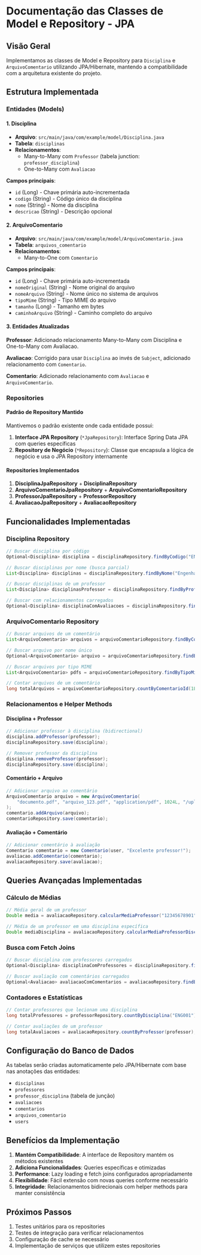 # Documentação das Classes de Model e Repository - JPA

## Visão Geral

Implementamos as classes de Model e Repository para `Disciplina` e `ArquivoComentario` utilizando JPA/Hibernate, mantendo a compatibilidade com a arquitetura existente do projeto.

## Estrutura Implementada

### Entidades (Models)

#### 1. Disciplina
- **Arquivo**: `src/main/java/com/example/model/Disciplina.java`
- **Tabela**: `disciplinas`
- **Relacionamentos**:
  - Many-to-Many com `Professor` (tabela junction: `professor_disciplina`)
  - One-to-Many com `Avaliacao`

**Campos principais**:
- `id` (Long) - Chave primária auto-incrementada
- `codigo` (String) - Código único da disciplina
- `nome` (String) - Nome da disciplina
- `descricao` (String) - Descrição opcional

#### 2. ArquivoComentario
- **Arquivo**: `src/main/java/com/example/model/ArquivoComentario.java`
- **Tabela**: `arquivos_comentario`
- **Relacionamentos**:
  - Many-to-One com `Comentario`

**Campos principais**:
- `id` (Long) - Chave primária auto-incrementada
- `nomeOriginal` (String) - Nome original do arquivo
- `nomeArquivo` (String) - Nome único no sistema de arquivos
- `tipoMime` (String) - Tipo MIME do arquivo
- `tamanho` (Long) - Tamanho em bytes
- `caminhoArquivo` (String) - Caminho completo do arquivo

#### 3. Entidades Atualizadas

**Professor**: Adicionado relacionamento Many-to-Many com Disciplina e One-to-Many com Avaliacao.

**Avaliacao**: Corrigido para usar `Disciplina` ao invés de `Subject`, adicionado relacionamento com `Comentario`.

**Comentario**: Adicionado relacionamento com `Avaliacao` e `ArquivoComentario`.

### Repositories

#### Padrão de Repository Mantido

Mantivemos o padrão existente onde cada entidade possui:
1. **Interface JPA Repository** (`*JpaRepository`): Interface Spring Data JPA com queries específicas
2. **Repository de Negócio** (`*Repository`): Classe que encapsula a lógica de negócio e usa o JPA Repository internamente

#### Repositories Implementados

1. **DisciplinaJpaRepository** + **DisciplinaRepository**
2. **ArquivoComentarioJpaRepository** + **ArquivoComentarioRepository**
3. **ProfessorJpaRepository** + **ProfessorRepository**
4. **AvaliacaoJpaRepository** + **AvaliacaoRepository**

## Funcionalidades Implementadas

### Disciplina Repository

```java
// Buscar disciplina por código
Optional<Disciplina> disciplina = disciplinaRepository.findByCodigo("ENG001");

// Buscar disciplinas por nome (busca parcial)
List<Disciplina> disciplinas = disciplinaRepository.findByNome("Engenharia");

// Buscar disciplinas de um professor
List<Disciplina> disciplinasProfessor = disciplinaRepository.findByProfessor("12345678901");

// Buscar com relacionamentos carregados
Optional<Disciplina> disciplinaComAvaliacoes = disciplinaRepository.findByIdWithAvaliacoes(1L);
```

### ArquivoComentario Repository

```java
// Buscar arquivos de um comentário
List<ArquivoComentario> arquivos = arquivoComentarioRepository.findByComentarioId(1L);

// Buscar arquivo por nome único
Optional<ArquivoComentario> arquivo = arquivoComentarioRepository.findByNomeArquivo("arquivo_123.pdf");

// Buscar arquivos por tipo MIME
List<ArquivoComentario> pdfs = arquivoComentarioRepository.findByTipoMime("application/pdf");

// Contar arquivos de um comentário
long totalArquivos = arquivoComentarioRepository.countByComentarioId(1L);
```

### Relacionamentos e Helper Methods

#### Disciplina + Professor
```java
// Adicionar professor à disciplina (bidirectional)
disciplina.addProfessor(professor);
disciplinaRepository.save(disciplina);

// Remover professor da disciplina
disciplina.removeProfessor(professor);
disciplinaRepository.save(disciplina);
```

#### Comentário + Arquivo
```java
// Adicionar arquivo ao comentário
ArquivoComentario arquivo = new ArquivoComentario(
    "documento.pdf", "arquivo_123.pdf", "application/pdf", 1024L, "/uploads/arquivo_123.pdf", comentario
);
comentario.addArquivo(arquivo);
comentarioRepository.save(comentario);
```

#### Avaliação + Comentário
```java
// Adicionar comentário à avaliação
Comentario comentario = new Comentario(user, "Excelente professor!");
avaliacao.addComentario(comentario);
avaliacaoRepository.save(avaliacao);
```

## Queries Avançadas Implementadas

### Cálculo de Médias
```java
// Média geral de um professor
Double media = avaliacaoRepository.calcularMediaProfessor("12345678901");

// Média de um professor em uma disciplina específica
Double mediaDisciplina = avaliacaoRepository.calcularMediaProfessorDisciplina("12345678901", "ENG001");
```

### Busca com Fetch Joins
```java
// Buscar disciplina com professores carregados
Optional<Disciplina> disciplinaComProfessores = disciplinaRepository.findByCodigoWithProfessores("ENG001");

// Buscar avaliação com comentários carregados
Optional<Avaliacao> avaliacaoComComentarios = avaliacaoRepository.findByIdWithComentarios(1L);
```

### Contadores e Estatísticas
```java
// Contar professores que lecionam uma disciplina
long totalProfessores = professorRepository.countByDisciplina("ENG001");

// Contar avaliações de um professor
long totalAvaliacoes = avaliacaoRepository.countByProfessor(professor);
```

## Configuração do Banco de Dados

As tabelas serão criadas automaticamente pelo JPA/Hibernate com base nas anotações das entidades:

- `disciplinas`
- `professores`
- `professor_disciplina` (tabela de junção)
- `avaliacoes`
- `comentarios`
- `arquivos_comentario`
- `users`

## Benefícios da Implementação

1. **Mantém Compatibilidade**: A interface de Repository mantém os métodos existentes
2. **Adiciona Funcionalidades**: Queries específicas e otimizadas
3. **Performance**: Lazy loading e fetch joins configurados apropriadamente
4. **Flexibilidade**: Fácil extensão com novas queries conforme necessário
5. **Integridade**: Relacionamentos bidirecionais com helper methods para manter consistência

## Próximos Passos

1. Testes unitários para os repositories
2. Testes de integração para verificar relacionamentos
3. Configuração de cache se necessário
4. Implementação de serviços que utilizem estes repositories
